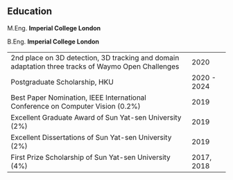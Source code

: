## Education

M.Eng. **Imperial College London**

B.Eng. **Imperial College London**

<table style="border-spacing:2px" width="100%">
    <tbody>
    <tr>
        <td>2nd place on 3D detection, 3D tracking and domain adaptation three tracks of Waymo Open Challenges</td>
        <td>2020</td>
    </tr>
    <tr>
        <td>Postgraduate Scholarship, HKU</td>
        <td>2020 - 2024</td>
    </tr>
    <tr>
        <td>Best Paper Nomination, IEEE International Conference on Computer Vision (0.2%)</td>
        <td>2019</td>
    </tr>
    <tr>
        <td>Excellent Graduate Award of Sun Yat-sen University (2%)</td>
        <td>2019</td>
    </tr>
    <tr>
        <td>Excellent Dissertations of Sun Yat-sen University (2%)</td>
        <td>2019</td>
    </tr>
    <tr>
        <td>First Prize Scholarship of Sun Yat-sen University (4%)</td>
        <td>2017, 2018</td>
    </tr>
   
</tbody></table>
